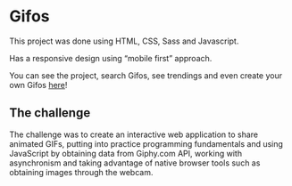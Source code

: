 # Gifos

This project was done using HTML, CSS, Sass and Javascript.

Has a responsive design using “mobile first” approach.

You can see the project, search Gifos, see trendings and even create your own Gifos [here](https://julianaquiroz18.github.io/project02_gifos/)!



## The challenge

The challenge was to create an interactive web application to share animated GIFs, putting into practice 
programming fundamentals and using JavaScript by obtaining data from Giphy.com API, working with asynchronism 
and taking advantage of native browser tools such as obtaining images through the webcam.
